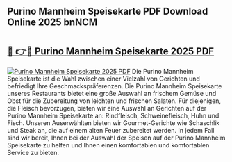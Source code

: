 ## Purino Mannheim Speisekarte PDF Download Online 2025 bnNCM

# <h2><a href="http://gcbhdgy.nevu.top/?p=Purino+Mannheim+Speisekarte">🔗 👉🔴 Purino Mannheim Speisekarte 2025 PDF</a></h2>

[![Purino Mannheim Speisekarte 2025 PDF](https://i.imgur.com/dBaPXMq.png)](http://gcbhdgy.nevu.top/?p=Purino+Mannheim+Speisekarte)
Die Purino Mannheim Speisekarte ist die Wahl zwischen einer Vielzahl von Gerichten und befriedigt Ihre Geschmackspräferenzen. Die Purino Mannheim Speisekarte unseres Restaurants bietet eine große Auswahl an frischem Gemüse und Obst für die Zubereitung von leichten und frischen Salaten. Für diejenigen, die Fleisch bevorzugen, bieten wir eine Auswahl an Gerichten auf der Purino Mannheim Speisekarte an: Rindfleisch, Schweinefleisch, Huhn und Fisch. Unseren Auserwählten bieten wir Gourmet-Gerichte wie Schaschlik und Steak an, die auf einem alten Feuer zubereitet werden. In jedem Fall sind wir bereit, Ihnen bei der Auswahl der Speisen auf der Purino Mannheim Speisekarte zu helfen und Ihnen einen komfortablen und komfortablen Service zu bieten.
